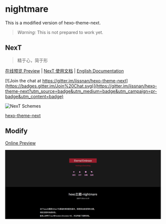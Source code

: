 # nightmare

This is a modified version of hexo-theme-next.

> *Warning:*
> This is not prepared to work yet.


## NexT

> 精于心，简于形

<a href="http://notes.iissnan.com" target="_blank">在线预览 Preview</a> | <a href="http://theme-next.iissnan.com" target="_blank">NexT 使用文档</a> |  [English Documentation](https:/githb.com/iissnan/hexo-theme-next/README.en.md)

[![Join the chat at https://gitter.im/iissnan/hexo-theme-next](https://badges.gitter.im/Join%20Chat.svg)](https://gitter.im/iissnan/hexo-theme-next?utm_source=badge&utm_medium=badge&utm_campaign=pr-badge&utm_content=badge)

![NexT Schemes](http://iissnan.com/nexus/next/next-schemes.jpg)

[hexo-theme-next](https://github.com/iissnan/hexo-theme-next)


## Modify

[Online Preview](https://ldbeth.github.io)

![blog](nightmare.png)
